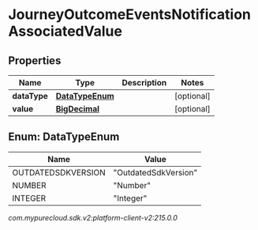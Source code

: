 # JourneyOutcomeEventsNotificationAssociatedValue


## Properties

| Name | Type | Description | Notes |
| ------------ | ------------- | ------------- | ------------- |
| **dataType** | [**DataTypeEnum**](#Enum--DataTypeEnum) |  |  [optional] |
| **value** | [**BigDecimal**](BigDecimal) |  |  [optional] |


## Enum: DataTypeEnum

| Name | Value |
| ---- | ----- |
| OUTDATEDSDKVERSION | &quot;OutdatedSdkVersion&quot; | 
| NUMBER | &quot;Number&quot; | 
| INTEGER | &quot;Integer&quot; | 




_com.mypurecloud.sdk.v2:platform-client-v2:215.0.0_
